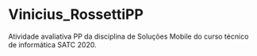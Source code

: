 # Vinicius_RossettiPP
Atividade avaliativa PP da disciplina de Soluções Mobile do curso técnico de informática SATC 2020.
